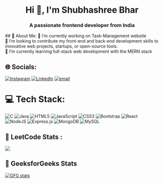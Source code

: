 <h1 align="center">Hi 👋, I'm Shubhashree Bhar</h1>
<h3 align="center">A passionate frontend developer from India</h3>
## 💫 About Me:
🔭 I’m currently working on Task-Management website<br>👯 I’m looking to contribute my front-end and back-end development skills to innovative web projects, startups, or open-source tools.<br>🌱 I’m currently learning full-stack web development with the MERN stack<br>


## 🌐 Socials:
[![Instagram](https://img.shields.io/badge/Instagram-%23E4405F.svg?logo=Instagram&logoColor=white)](https://instagram.com/sh_ree_07)  [![LinkedIn](https://img.shields.io/badge/LinkedIn-%230077B5.svg?logo=linkedin&logoColor=white)](https://linkedin.com/in/shubhashree-bhar-26a80a294)  [![email](https://img.shields.io/badge/Email-D14836?logo=gmail&logoColor=white)](mailto:shubhashreebhar@gmail.com) 


# 💻 Tech Stack:
![C](https://img.shields.io/badge/c-%2300599C.svg?style=flat&logo=c&logoColor=white) ![Java](https://img.shields.io/badge/java-%23ED8B00.svg?style=flat&logo=openjdk&logoColor=white) ![HTML5](https://img.shields.io/badge/html5-%23E34F26.svg?style=flat&logo=html5&logoColor=white) ![JavaScript](https://img.shields.io/badge/javascript-%23323330.svg?style=flat&logo=javascript&logoColor=%23F7DF1E) ![CSS3](https://img.shields.io/badge/css3-%231572B6.svg?style=flat&logo=css3&logoColor=white) ![Bootstrap](https://img.shields.io/badge/bootstrap-%238511FA.svg?style=flat&logo=bootstrap&logoColor=white) ![React](https://img.shields.io/badge/react-%2320232a.svg?style=flat&logo=react&logoColor=%2361DAFB) ![NodeJS](https://img.shields.io/badge/node.js-6DA55F?style=flat&logo=node.js&logoColor=white) ![Express.js](https://img.shields.io/badge/express.js-%23404d59.svg?style=flat&logo=express&logoColor=%2361DAFB) ![MongoDB](https://img.shields.io/badge/MongoDB-%234ea94b.svg?style=flat&logo=mongodb&logoColor=white) ![MySQL](https://img.shields.io/badge/mysql-4479A1.svg?style=flat&logo=mysql&logoColor=white)

## 🧠 LeetCode Stats :
![](https://leetcard.jacoblin.cool/Shubhashree_Bhar_07?border=0&radius=20)

## 🧠 GeeksforGeeks Stats

[![GFG stats](https://gfgstatscard.vercel.app/tulibahr?theme=dark)](https://auth.geeksforgeeks.org/user/tuli/practice/)
